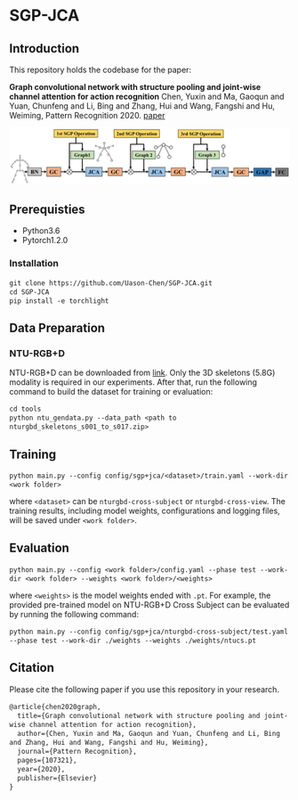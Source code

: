 # SGP-JCA

## Introduction

This repository holds the codebase for the paper:

**Graph convolutional network with structure pooling and joint-wise channel attention for action recognition** Chen, Yuxin and Ma, Gaoqun and Yuan, Chunfeng and Li, Bing and Zhang, Hui and Wang, Fangshi and Hu, Weiming, Pattern Recognition 2020. [paper](https://www.sciencedirect.com/science/article/pii/S0031320320301242)

![framework](./src/framework.png)



## Prerequisties

- Python3.6
- Pytorch1.2.0



### Installation

```
git clone https://github.com/Uason-Chen/SGP-JCA.git
cd SGP-JCA
pip install -e torchlight
```



## Data Preparation

### NTU-RGB+D

NTU-RGB+D can be downloaded from [link](http://rose1.ntu.edu.sg/datasets/actionrecognition.asp). Only the 3D skeletons (5.8G) modality is required in our experiments. After that, run the following command to build the dataset for training or evaluation:

```
cd tools
python ntu_gendata.py --data_path <path to nturgbd_skeletons_s001_to_s017.zip>
```



## Training

```
python main.py --config config/sgp+jca/<dataset>/train.yaml --work-dir <work folder>
```

where `<dataset>` can be `nturgbd-cross-subject` or `nturgbd-cross-view`. The training results, including model weights, configurations and logging files, will be saved under `<work folder>`.



## Evaluation

```
python main.py --config <work folder>/config.yaml --phase test --work-dir <work folder> --weights <work folder>/<weights>
```

where `<weights>` is the model weights ended with `.pt`. For example, the provided pre-trained model on NTU-RGB+D Cross Subject can be evaluated by running the following command:

```
python main.py --config config/sgp+jca/nturgbd-cross-subject/test.yaml --phase test --work-dir ./weights --weights ./weights/ntucs.pt
```



## Citation

Please cite the following paper if you use this repository in your research.

```
@article{chen2020graph,
  title={Graph convolutional network with structure pooling and joint-wise channel attention for action recognition},
  author={Chen, Yuxin and Ma, Gaoqun and Yuan, Chunfeng and Li, Bing and Zhang, Hui and Wang, Fangshi and Hu, Weiming},
  journal={Pattern Recognition},
  pages={107321},
  year={2020},
  publisher={Elsevier}
}
```

